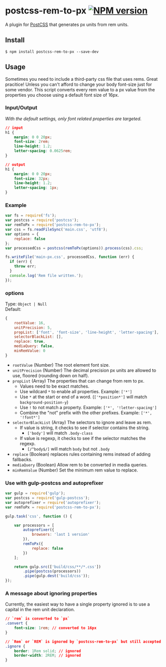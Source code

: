 # postcss-rem-to-px [![NPM version](https://badge.fury.io/js/postcss-rem-to-px.svg)](http://badge.fury.io/js/postcss-rem-to-px)

A plugin for [PostCSS](https://github.com/ai/postcss) that generates px units from rem units.

## Install

```shell
$ npm install postcss-rem-to-px --save-dev
```

## Usage

Sometimes you need to include a third-party css file that uses rems.  Great pracitice!  Unless you can't afford to change your body font-size just for some vendor.  This script converts every rem value to a px value from the properties you choose using a default font size of 16px.


### Input/Output

*With the default settings, only font related properties are targeted.*

```css
// input
h1 {
    margin: 0 0 20px;
    font-size: 2rem;
    line-height: 1.2;
    letter-spacing: 0.0625rem;
}

// output
h1 {
    margin: 0 0 20px;
    font-size: 32px;
    line-height: 1.2;
    letter-spacing: 1px;
}
```

### Example

```js
var fs = require('fs');
var postcss = require('postcss');
var remToPx = require('postcss-rem-to-px');
var css = fs.readFileSync('main.css', 'utf8');
var options = {
    replace: false
};
var processedCss = postcss(remToPx(options)).process(css).css;

fs.writeFile('main-px.css', processedCss, function (err) {
  if (err) {
    throw err;
  }
  console.log('Rem file written.');
});
```

### options

Type: `Object | Null`  
Default:
```js
{
    rootValue: 16,
    unitPrecision: 5,
    propList: ['font', 'font-size', 'line-height', 'letter-spacing'],
    selectorBlackList: [],
    replace: true,
    mediaQuery: false,
    minRemValue: 0
}
```

- `rootValue` (Number) The root element font size.
- `unitPrecision` (Number) The decimal precision px units are allowed to use, floored (rounding down on half).
- `propList` (Array) The properties that can change from rem to px.
    - Values need to be exact matches.
    - Use wildcard `*` to enable all properties. Example: `['*']`
    - Use `*` at the start or end of a word. (`['*position*']` will match `background-position-y`)
    - Use `!` to not match a property. Example: `['*', '!letter-spacing']`
    - Combine the "not" prefix with the other prefixes. Example: `['*', '!font*']` 
- `selectorBlackList` (Array) The selectors to ignore and leave as rem.
    - If value is string, it checks to see if selector contains the string.
        - `['body']` will match `.body-class`
    - If value is regexp, it checks to see if the selector matches the regexp.
        - `[/^body$/]` will match `body` but not `.body`
- `replace` (Boolean) replaces rules containing rems instead of adding fallbacks.
- `mediaQuery` (Boolean) Allow rem to be converted in media queries.
- `minRemValue` (Number) Set the minimum rem value to replace.


### Use with gulp-postcss and autoprefixer

```js
var gulp = require('gulp');
var postcss = require('gulp-postcss');
var autoprefixer = require('autoprefixer');
var remToPx = require('postcss-rem-to-px');

gulp.task('css', function () {

    var processors = [
        autoprefixer({
            browsers: 'last 1 version'
        }),
        remToPx({
            replace: false
        })
    ];

    return gulp.src(['build/css/**/*.css'])
        .pipe(postcss(processors))
        .pipe(gulp.dest('build/css'));
});
```

### A message about ignoring properties
Currently, the easiest way to have a single property ignored is to use a capital in the rem unit declaration.

```css
// `rem` is converted to `px`
.convert {
    font-size: 1rem; // converted to 16px
}

// `Rem` or `REM` is ignored by `postcss-rem-to-px` but still accepted by browsers
.ignore {
    border: 1Rem solid; // ignored
    border-width: 2REM; // ignored
}
```
